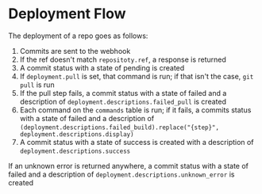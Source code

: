 # Deployment Flow

The deployment of a repo goes as follows:

1. Commits are sent to the webhook
2. If the ref doesn't match ``repositoty.ref``, a response is returned
3. A commit status with a state of pending is created
4. If ``deployment.pull`` is set, that command is run; if that isn't the case, ``git pull`` is run
5. If the pull step fails, a commit status with a state of failed and a description of
``deployment.descriptions.failed_pull`` is created
6. Each command on the ``commands`` table is run; if it fails, a commits status with a state of failed and a description
of ``(deployment.descriptions.failed_build).replace("{step}", deployment.descriptions.display)``
7. A commit status with a state of success is created with a description of ``deployment.descriptions.success``

If an unknown error is returned anywhere, a commit status with a state of failed and a description of 
``deployment.descriptions.unknown_error`` is created